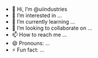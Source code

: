 - 👋 Hi, I’m @uiindustries
- 👀 I’m interested in ...
- 🌱 I’m currently learning ...
- 💞️ I’m looking to collaborate on ...
- 📫 How to reach me ...
- 😄 Pronouns: ...
- ⚡ Fun fact: ...

<!---
uiindustries/uiindustries is a ✨ special ✨ repository because its `README.md` (this file) appears on your GitHub profile.
You can click the Preview link to take a look at your changes.
--->
